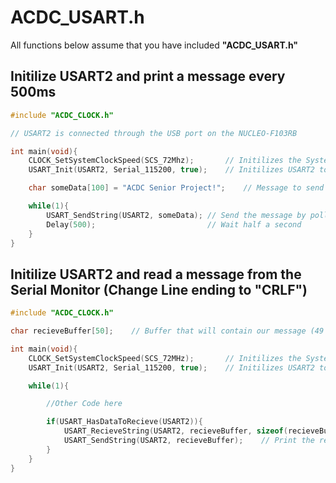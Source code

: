 # ACDC_USART.h

All functions below assume that you have included **"ACDC_USART.h"**

## Initilize USART2 and print a message every 500ms

```C
#include "ACDC_CLOCK.h"

// USART2 is connected through the USB port on the NUCLEO-F103RB

int main(void){
    CLOCK_SetSystemClockSpeed(SCS_72Mhz);       // Initilizes the System Clock to 72MHz
    USART_Init(USART2, Serial_115200, true);    // Initilizes USART2 to 115200 baud (uses UART not USART)

    char someData[100] = "ACDC Senior Project!";    // Message to send

    while(1){
        USART_SendString(USART2, someData); // Send the message by polling the registers (Blocking code)
        Delay(500);                         // Wait half a second
    }
}

```

## Initilize USART2 and read a message from the Serial Monitor (Change Line ending to "CRLF")

```C
#include "ACDC_CLOCK.h"

char recieveBuffer[50];    // Buffer that will contain our message (49 bytes of data, 1 byte of '\0')

int main(void){
    CLOCK_SetSystemClockSpeed(SCS_72MHz);       // Initilizes the System Clock to 72MHz
    USART_Init(USART2, Serial_115200, true);    // Initilizes USART2 to 115200 baud (uses UART not USART)

    while(1){

        //Other Code here

        if(USART_HasDataToRecieve(USART2)){
            USART_RecieveString(USART2, recieveBuffer, sizeof(recieveBuffer));  // Retrieve the desired data
            USART_SendString(USART2, recieveBuffer);    // Print the recieved data on the Serial Monitor
        }
    }
}
```
